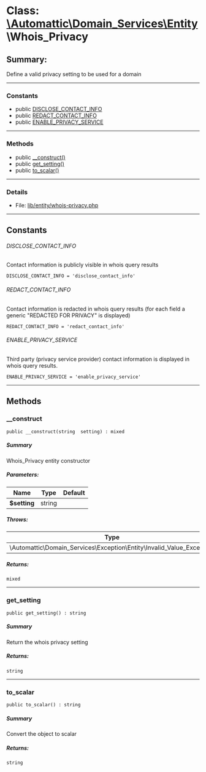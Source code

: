 # Class: [\Automattic](../namespaces/automattic.md)[\Domain_Services](../namespaces/automattic-domain-services.md)[\Entity](../namespaces/automattic-domain-services-entity.md)\Whois_Privacy

## Summary:

Define a valid privacy setting to be used for a domain


---

### Constants
* public [DISCLOSE_CONTACT_INFO](#constant_DISCLOSE_CONTACT_INFO)
* public [REDACT_CONTACT_INFO](#constant_REDACT_CONTACT_INFO)
* public [ENABLE_PRIVACY_SERVICE](#constant_ENABLE_PRIVACY_SERVICE)

---

### Methods

* public [__construct()](#method___construct)
* public [get_setting()](#method_get_setting)
* public [to_scalar()](#method_to_scalar)

---

### Details

* File: [lib/entity/whois-privacy.php](../../lib/entity/whois-privacy.php)

---

## Constants
<a id="constant_DISCLOSE_CONTACT_INFO"></a>
###### DISCLOSE_CONTACT_INFO
Contact information is publicly visible in whois query results

```
DISCLOSE_CONTACT_INFO = 'disclose_contact_info'
```


<a id="constant_REDACT_CONTACT_INFO"></a>
###### REDACT_CONTACT_INFO
Contact information is redacted in whois query results (for each field a generic &quot;REDACTED FOR PRIVACY&quot; is
displayed)

```
REDACT_CONTACT_INFO = 'redact_contact_info'
```


<a id="constant_ENABLE_PRIVACY_SERVICE"></a>
###### ENABLE_PRIVACY_SERVICE
Third party (privacy service provider) contact information is displayed in whois query results.

```
ENABLE_PRIVACY_SERVICE = 'enable_privacy_service'
```



---

## Methods

<a id="method___construct"></a>
### __construct

```
public __construct(string  setting) : mixed
```

##### Summary

Whois_Privacy entity constructor

##### Parameters:

| Name | Type | Default |
|------|------|---------|
| **$setting** | string |  |

##### Throws:

| Type | Description |
|------|-------------|
| \Automattic\Domain_Services\Exception\Entity\Invalid_Value_Exception |  |

##### Returns:

```
mixed
```

---

<a id="method_get_setting"></a>
### get_setting

```
public get_setting() : string
```

##### Summary

Return the whois privacy setting

##### Returns:

```
string
```

---

<a id="method_to_scalar"></a>
### to_scalar

```
public to_scalar() : string
```

##### Summary

Convert the object to scalar

##### Returns:

```
string
```
